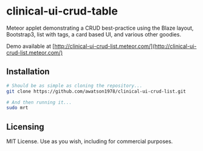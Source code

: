 clinical-ui-crud-table
================

Meteor applet demonstrating a CRUD best-practice using the Blaze layout, Bootstrap3, list with tags, a card based UI, and various other goodies.

Demo available at [http://clinical-ui-crud-list.meteor.com/](http://clinical-ui-crud-list.meteor.com/)  


Installation  
------------------------

````sh
# Should be as simple as cloning the repository...  
git clone https://github.com/awatson1978/clinical-ui-crud-list.git

# And then running it...
sudo mrt
````


Licensing
------------------------

MIT License. Use as you wish, including for commercial purposes.
